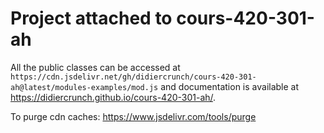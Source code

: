 # Project attached to cours-420-301-ah

All the public classes can be accessed at `https://cdn.jsdelivr.net/gh/didiercrunch/cours-420-301-ah@latest/modules-examples/mod.js` and documentation is 
available at https://didiercrunch.github.io/cours-420-301-ah/.


To purge cdn caches: https://www.jsdelivr.com/tools/purge